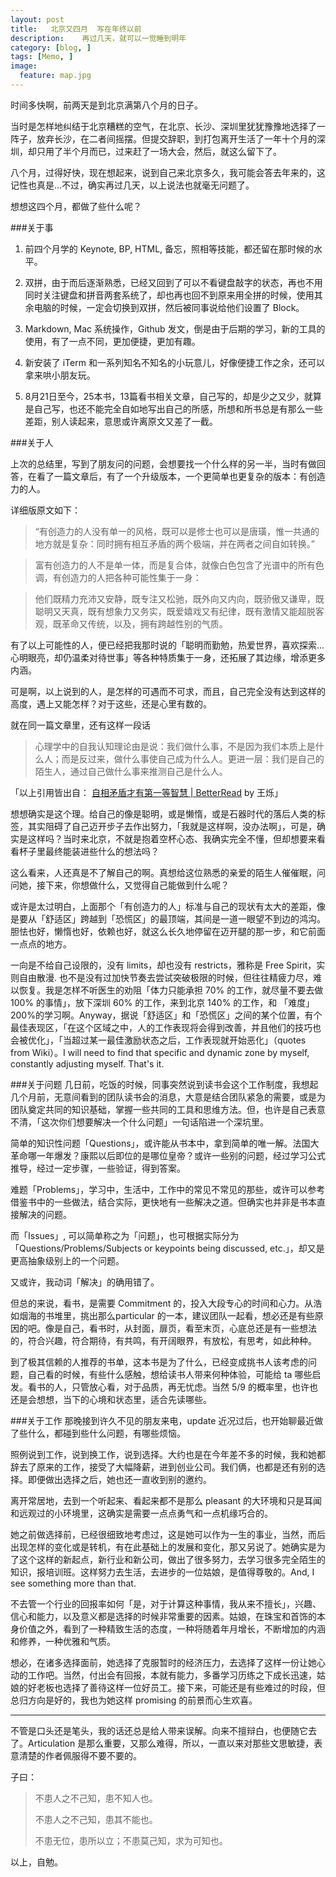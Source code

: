 ```yaml
---
layout: post  
title:   北京又四月  写在年终以前
description:    再过几天，就可以一觉睡到明年
category: [blog, ]  
tags: [Memo, ]  
image:
  feature: map.jpg
---
```


时间多快啊，前两天是到北京满第八个月的日子。

当时是怎样地纠结于北京糟糕的空气，在北京、长沙、深圳里犹犹豫豫地选择了一阵子，放弃长沙，在二者间摇摆。但提交辞职，到打包离开生活了一年十个月的深圳，却只用了半个月而已，过来赶了一场大会，然后，就这么留下了。

八个月，过得好快，现在想起来，说到自己来北京多久，我可能会答去年来的，这记性也真是...不过，确实再过几天，以上说法也就毫无问题了。

想想这四个月，都做了些什么呢？

###关于事

1. 前四个月学的 Keynote, BP, HTML, 备忘，照相等技能，都还留在那时候的水平。

2. 双拼，由于而后逐渐熟悉，已经又回到了可以不看键盘敲字的状态，再也不用同时关注键盘和拼音两套系统了，却也再也回不到原来用全拼的时候，使用其余电脑的时候，一定会切换到双拼，然后被同事说给他们设置了 Block。

3. Markdown, Mac 系统操作，Github 发文，倒是由于后期的学习，新的工具的使用，有了一点不同，更加便捷，更加有趣。

4. 新安装了 iTerm 和一系列知名不知名的小玩意儿，好像便捷工作之余，还可以拿来哄小朋友玩。

5. 8月21日至今，25本书，13篇看书相关文章，自己写的，却是少之又少，就算是自己写，也还不能完全自如地写出自己的所感，所想和所书总是有那么一些差距，别人读起来，意思或许离原文又差了一截。

###关于人

上次的总结里，写到了朋友问的问题，会想要找一个什么样的另一半，当时有做回答，在看了一篇文章后，有了一个升级版本，一个更简单也更复杂的版本：有创造力的人。

详细版原文如下：

> “有创造力的人没有单一的风格，既可以是修士也可以是唐璜，惟一共通的地方就是复杂：同时拥有相互矛盾的两个极端，并在两者之间自如转换。”

> 富有创造力的人不是单一体，而是复合体，就像白色包含了光谱中的所有色调，有创造力的人把各种可能性集于一身：

> 他们既精力充沛又安静，既专注又松驰，既外向又内向，既骄傲又谦卑，既聪明又天真，既有想象力又务实，既爱嬉戏又有纪律，既有激情又能超脱客观，既革命又传统，以及，拥有跨越性别的气质。

有了以上可能性的人，便已经把我那时说的「聪明而勤勉，热爱世界，喜欢探索...心明眼亮，却仍温柔对待世事」等各种特质集于一身，还拓展了其边缘，增添更多内涵。

可是啊，以上说到的人，是怎样的可遇而不可求，而且，自己完全没有达到这样的高度，遇上又能怎样？对于这些，还是心里有数的。

就在同一篇文章里，还有这样一段话

> 心理学中的自我认知理论由是说：我们做什么事，不是因为我们本质上是什么人；而是反过来，做什么事使自己成为什么人。更进一层：我们是自己的陌生人，通过自己做什么事来推测自己是什么人。

「以上引用皆出自： [自相矛盾才有第一等智慧 | BetterRead](http://chuansong.me/n/1954906) by 王烁」

想想确实是这个理。给自己的像是聪明，或是懒惰，或是石器时代的落后人类的标签，其实阻碍了自己迈开步子去作出努力，「我就是这样啊，没办法啊」，可是，确实是这样吗？当时来北京，不就是抱着空杯心态、我确实完全不懂，但却想要来看看杯子里最终能装进些什么的想法吗？

这么看来，人还真是不了解自己的啊。真想给这位熟悉的亲爱的陌生人催催眠，问问她，接下来，你想做什么，又觉得自己能做到什么呢？

或许是太过明白，上面那个「有创造力的人」标准与自己的现状有太大的差距，像是要从「舒适区」跨越到「恐慌区」的最顶端，其间是一道一眼望不到边的鸿沟。胆怯也好，懒惰也好，依赖也好，就这么长久地停留在迈开腿的那一步，和它前面一点点的地方。

一向是不给自己设限的，没有 limits，却也没有 restricts，雅称是 Free Spirit，实则自由散漫. 也不是没有过加快节奏去尝试突破极限的时候，但往往精疲力尽，难以恢复。我是怎样不听医生的劝阻「体力只能承担 70% 的工作，就尽量不要去做100% 的事情」，放下深圳 60% 的工作，来到北京 140% 的工作，和 「难度」200%的学习啊。Anyway，据说「舒适区」和「恐慌区」之间的某个位置，有个最佳表现区，「在这个区域之中，人的工作表现将会得到改善，并且他们的技巧也会被优化」，「当超过某一最佳激励状态之后，工作表现就开始恶化」（quotes from Wiki）。I will need to find that specific and dynamic zone by myself, constantly adjusting myself. That's it. 

###关于问题
几日前，吃饭的时候，同事突然说到读书会这个工作制度，我想起几个月前，无意间看到的团队读书会的消息，大意是结合团队紧急的需要，或是为团队奠定共同的知识基础，掌握一些共同的工具和思维方法。但，也许是自己表意不清，「这次你们想要解决一个什么问题」一句话陷进一个深坑里。

简单的知识性问题「Questions」，或许能从书本中，拿到简单的唯一解。法国大革命哪一年爆发？康熙以后即位的是哪位皇帝？或许一些别的问题，经过学习公式推导，经过一定步骤，一些验证，得到答案。

难题「Problems」，学习中，生活中，工作中的常见不常见的那些，或许可以参考借鉴书中的一些做法，结合实际，更快地有一些解决之道。但确实也并非是书本直接解决的问题。

而「Issues」, 可以简单称之为「问题」，也可根据实际分为「Questions/Problems/Subjects or keypoints being discussed, etc.」，却又是更高抽象级别上的一个问题。

又或许，我动词「解决」的确用错了。

但总的来说，看书，是需要 Commitment 的，投入大段专心的时间和心力。从浩如烟海的书堆里，挑出那么particular 的一本，建议团队一起看，想必还是有些原因的吧。像是自己，看书时，从封面，扉页，看至末页，心底总还是有一些想法的，符合兴趣，符合期待，有共鸣，有开阔眼界，有放松，有思考，如此种种。

到了极其信赖的人推荐的书单，这本书是为了什么，已经变成挑书人该考虑的问题，自己看的时候，有些什么感触，想给读书人带来何种体验，可能给 ta 哪些启发。看书的人，只管放心看，对于品质，再无忧虑。当然 5/9 的概率里，也许也还是会想想，当下的心境和状态里，适合先读哪些。

###关于工作
那晚接到许久不见的朋友来电，update 近况过后，也开始聊最近做了些什么，都碰到些什么问题，有哪些烦恼。

照例说到工作，说到换工作，说到选择。大约也是在今年差不多的时候，我和她都辞去了原来的工作，接受了大幅降薪，进到创业公司。我们俩，也都是还有别的选择。即便做出选择之后，她也还一直收到别的邀约。

离开常居地，去到一个听起来、看起来都不是那么 pleasant 的大环境和只是耳闻和远观过的小环境里，这确实是需要一点点勇气和一点机缘巧合的。

她之前做选择前，已经很细致地考虑过，这是她可以作为一生的事业，当然，而后出现怎样的变化或是转机，有在此基础上的发展和变化，那又另说了。她确实是为了这个这样的新起点，新行业和新公司，做出了很多努力，去学习很多完全陌生的知识，报培训班。这样努力去生活，去进步的一位姑娘，是值得尊敬的。And, I see something more than that. 

不去管一个行业的回报率如何「是，对于计算这种事情，我从来不擅长」，兴趣、信心和能力，以及意义都是选择的时候非常重要的因素。姑娘，在珠宝和首饰的本身价值之外，看到了一种精致生活的态度，一种将随着年月增长，不断增加的内涵和修养，一种优雅和气质。

想必，在诸多选择面前，她选择了克服暂时的经济压力，去选择了这样一份让她心动的工作吧。当然，付出会有回报，本就有能力，多番学习历练之下成长迅速，姑娘的好老板也选择了善待这样一位好员工。接下来，可能还是有些难过的时段，但总归方向是好的，我也为她这样 promising 的前景而心生欢喜。

***

不管是口头还是笔头，我的话还总是给人带来误解。向来不擅辩白，也便随它去了。Articulation 是那么重要，又那么难得，所以，一直以来对那些文思敏捷，表意清楚的作者佩服得不要不要的。

子曰：

> 不患人之不己知，患不知人也。
> 
> 不患人之不己知，患其不能也。
> 
> 不患无位，患所以立；不患莫己知，求为可知也。

以上，自勉。










